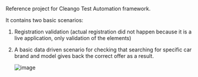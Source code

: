 Reference project for Cleango Test Automation framework. 

It contains two basic scenarios: 

1. Registration validation (actual registration did not happen because it is a live application, only validation of the elements)
2. A basic data driven scenario for checking that searching for specific car brand and model gives back the correct offer as a result.

    ![image](https://github.com/hega1996/cleango-reference-test-project/assets/43176132/a4afe9dc-360b-4297-8448-3e4fa419b80b)
